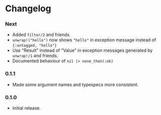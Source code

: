 # Changelog

### Next

* Added `filter/2` and friends.
* `unwrap!("hello")` now shows `"hello"` in exception message instead of
  `{:untagged, "hello"}`
* Use "Result" instead of "Value" in exception messages generated by `unwrap!/1`
  and friends.
* Documented behaviour of `nil |> none_then(:ok)`

### 0.1.1

* Made some argument names and typespecs more consistent.

### 0.1.0

* Initial release.
